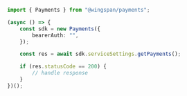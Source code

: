 <!-- Start SDK Example Usage -->
```typescript
import { Payments } from "@wingspan/payments";

(async () => {
    const sdk = new Payments({
        bearerAuth: "",
    });

    const res = await sdk.serviceSettings.getPayments();

    if (res.statusCode == 200) {
        // handle response
    }
})();

```
<!-- End SDK Example Usage -->
